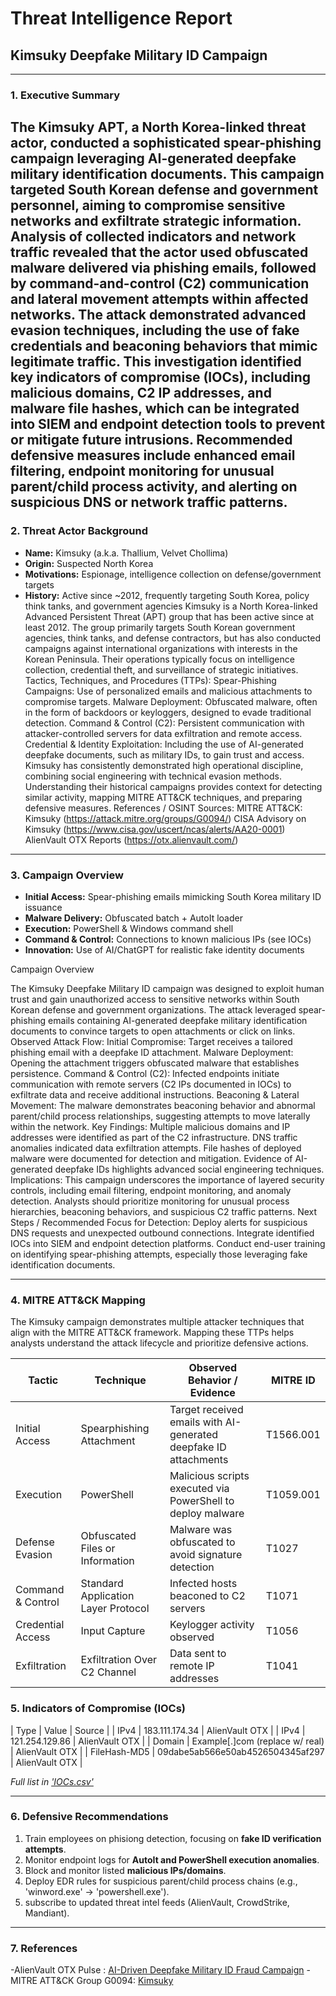 # Threat Intelligence Report
## Kimsuky Deepfake Military ID Campaign

---

### 1. Executive Summary
The Kimsuky APT, a North Korea-linked threat actor, conducted a sophisticated spear-phishing campaign leveraging AI-generated deepfake military identification documents. This campaign targeted South Korean defense and government personnel, aiming to compromise sensitive networks and exfiltrate strategic information.
Analysis of collected indicators and network traffic revealed that the actor used obfuscated malware delivered via phishing emails, followed by command-and-control (C2) communication and lateral movement attempts within affected networks. The attack demonstrated advanced evasion techniques, including the use of fake credentials and beaconing behaviors that mimic legitimate traffic.
This investigation identified key indicators of compromise (IOCs), including malicious domains, C2 IP addresses, and malware file hashes, which can be integrated into SIEM and endpoint detection tools to prevent or mitigate future intrusions. Recommended defensive measures include enhanced email filtering, endpoint monitoring for unusual parent/child process activity, and alerting on suspicious DNS or network traffic patterns.
---

### 2. Threat Actor Background
- **Name:** Kimsuky (a.k.a. Thallium, Velvet Chollima)
-  **Origin:** Suspected North Korea
-  **Motivations:** Espionage, intelligence collection on defense/government targets
-  **History:** Active since ~2012, frequently targeting South Korea, policy think tanks, and government agencies
Kimsuky is a North Korea-linked Advanced Persistent Threat (APT) group that has been active since at least 2012. The group primarily targets South Korean government agencies, think tanks, and defense contractors, but has also conducted campaigns against international organizations with interests in the Korean Peninsula. Their operations typically focus on intelligence collection, credential theft, and surveillance of strategic initiatives.
Tactics, Techniques, and Procedures (TTPs):
Spear-Phishing Campaigns: Use of personalized emails and malicious attachments to compromise targets.
Malware Deployment: Obfuscated malware, often in the form of backdoors or keyloggers, designed to evade traditional detection.
Command & Control (C2): Persistent communication with attacker-controlled servers for data exfiltration and remote access.
Credential & Identity Exploitation: Including the use of AI-generated deepfake documents, such as military IDs, to gain trust and access.
Kimsuky has consistently demonstrated high operational discipline, combining social engineering with technical evasion methods. Understanding their historical campaigns provides context for detecting similar activity, mapping MITRE ATT&CK techniques, and preparing defensive measures.
References / OSINT Sources:
MITRE ATT&CK: Kimsuky (https://attack.mitre.org/groups/G0094/)
CISA Advisory on Kimsuky (https://www.cisa.gov/uscert/ncas/alerts/AA20-0001)
AlienVault OTX Reports (https://otx.alienvault.com/)
---

### 3. Campaign Overview
- **Initial Access:** Spear-phishing emails mimicking South Korea military ID issuance
- **Malware Delivery:** Obfuscated batch + AutoIt loader
- **Execution:** PowerShell & Windows command shell
- **Command & Control:** Connections to known malicious IPs (see IOCs)
- **Innovation:** Use of AI/ChatGPT for realistic fake identity documents

Campaign Overview

The Kimsuky Deepfake Military ID campaign was designed to exploit human trust and gain unauthorized access to sensitive networks within South Korean defense and government organizations. The attack leveraged spear-phishing emails containing AI-generated deepfake military identification documents to convince targets to open attachments or click on links.
Observed Attack Flow:
Initial Compromise: Target receives a tailored phishing email with a deepfake ID attachment.
Malware Deployment: Opening the attachment triggers obfuscated malware that establishes persistence.
Command & Control (C2): Infected endpoints initiate communication with remote servers (C2 IPs documented in IOCs) to exfiltrate data and receive additional instructions.
Beaconing & Lateral Movement: The malware demonstrates beaconing behavior and abnormal parent/child process relationships, suggesting attempts to move laterally within the network.
Key Findings:
Multiple malicious domains and IP addresses were identified as part of the C2 infrastructure.
DNS traffic anomalies indicated data exfiltration attempts.
File hashes of deployed malware were documented for detection and mitigation.
Evidence of AI-generated deepfake IDs highlights advanced social engineering techniques.
Implications:
This campaign underscores the importance of layered security controls, including email filtering, endpoint monitoring, and anomaly detection. Analysts should prioritize monitoring for unusual process hierarchies, beaconing behaviors, and suspicious C2 traffic patterns.
Next Steps / Recommended Focus for Detection:
Deploy alerts for suspicious DNS requests and unexpected outbound connections.
Integrate identified IOCs into SIEM and endpoint detection platforms.
Conduct end-user training on identifying spear-phishing attempts, especially those leveraging fake identification documents.

---

### 4. MITRE ATT&CK Mapping

The Kimsuky campaign demonstrates multiple attacker techniques that align with the MITRE ATT&CK framework. Mapping these TTPs helps analysts understand the attack lifecycle and prioritize defensive actions.

| **Tactic**        | **Technique**                       | **Observed Behavior / Evidence**                                 | **MITRE ID** |
| ----------------- | ----------------------------------- | ---------------------------------------------------------------- | ------------ |
| Initial Access    | Spearphishing Attachment            | Target received emails with AI-generated deepfake ID attachments | T1566.001    |
| Execution         | PowerShell                          | Malicious scripts executed via PowerShell to deploy malware      | T1059.001    |
| Defense Evasion   | Obfuscated Files or Information     | Malware was obfuscated to avoid signature detection              | T1027        |
| Command & Control | Standard Application Layer Protocol | Infected hosts beaconed to C2 servers                            | T1071        |
| Credential Access | Input Capture                       | Keylogger activity observed                                      | T1056        |
| Exfiltration      | Exfiltration Over C2 Channel        | Data sent to remote IP addresses                                 | T1041        |



### 5. Indicators of Compromise (IOCs)
| Type            | Value                                     | Source |
| IPv4            | 183.111.174.34                            | AlienVault OTX |
| IPv4            | 121.254.129.86                            | AlienVault OTX |
| Domain          | Example[.]com (replace w/ real)           | AlienVault OTX |
| FileHash-MD5 | 09dabe5ab566e50ab4526504345af297             | AlienVault OTX |

*Full list in ['IOCs.csv'](./IOCs.csv)*

---

### 6. Defensive Recommendations
1. Train employees on phisiong detection, focusing on **fake ID verification attempts**.
2. Monitor endpoint logs for **AutoIt and PowerShell execution anomalies**.
3. Block and monitor listed **malicious IPs/domains**.
4. Deploy EDR rules for suspicious parent/child process chains (e.g., 'winword.exe' -> 'powershell.exe').
5. subscribe to updated threat intel feeds (AlienVault, CrowdStrike, Mandiant).

---

### 7. References
-AlienVault OTX Pulse : [AI-Driven Deepfake Military ID Fraud Campaign](https://otx.alienvault.com)
-MITRE ATT&CK Group G0094: [Kimsuky](https://attack.mitre.org/groups/G0094/)
